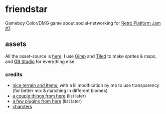 # friendstar

Gameboy Color/DMG game about social-networking for [Retro Platform Jam #7](https://itch.io/jam/retro-platform-jam-7).

## assets

All the asset-source is [here](assets/src). I use [Gimp](https://www.gimp.org/) and [Tiled](https://www.mapeditor.org/) to make sprites & maps, and [GB Studio](https://www.gbstudio.dev/) for everything else.


### credits

- [nice terrain and items](https://sodacoma.itch.io/awakening-complete-tileset), with a lil modification by me to use transparency (for better mix & matching in different biomes)
- [a couple things from here](https://github.com/DeerTears/GB-Studio-Community-Assets) (list later)
- [a few plugins from here](https://docs.google.com/spreadsheets/d/1d2F5hSEMt6nkacw-qVnYlT3IPHqmCCaLFhRboC5xxc0/edit?gid=0#gid=0) (list later)
- [charcters](https://wintonson.itch.io/gb-studio-sprites)
